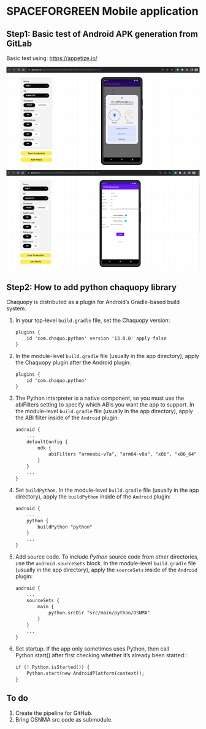 # SPACEFORGREEN Mobile application

## Step1: Basic test of Android APK generation from GitLab

Basic test using: https://appetize.io/

![Alt text](./documentation/basic.png)
![Alt text](./documentation/first_tab.png)

## Step2: How to add python chaquopy library

Chaquopy is distributed as a plugin for Android’s Gradle-based build system.

1. In your top-level `build.gradle` file, set the Chaquopy version:

    ```console
    plugins {
        id 'com.chaquo.python' version '13.0.0' apply false
    }
    ```

2. In the module-level `build.gradle` file (usually in the app directory), apply the Chaquopy plugin after the Android plugin:

    ```console
    plugins {
        id 'com.chaquo.python'
    }
    ```

3. The Python interpreter is a native component, so you must use the abiFilters setting to specify which ABIs you want the app to support. In the module-level `build.gradle` file (usually in the app directory), apply the ABI filter inside of the `Android` plugin:

    ```console
    android {
        ...
        defaultConfig {
            ndk {
                abiFilters "armeabi-v7a", "arm64-v8a", "x86", "x86_64"
            }
        }
        ...
    }
    ```

4. Set `buildPython`. In the module-level `build.gradle` file (usually in the app directory), apply the `buildPython` inside of the `Android` plugin:

    ```console
    android {
        ...
        python {
            buildPython "python"
        }
        ...
    }
    ```

5. Add source code. To include *Python* source code from other directories, use the `android.sourceSets` block. In the module-level `build.gradle` file (usually in the app directory), apply the `sourceSets` inside of the `Android` plugin:

    ```console
    android {
        ...
        sourceSets {
            main {
                python.srcDir "src/main/python/OSNMA"
            }
        }
        ...
    }
    ```

6. Set startup. If the app only sometimes uses Python, then call Python.start() after first checking whether it’s already been started::

    ```console
    if (! Python.isStarted()) {
        Python.start(new AndroidPlatform(context));
    }
    ```

## To do

1. Create the pipeline for GitHub.
2. Bring OSNMA src code as submodule.
